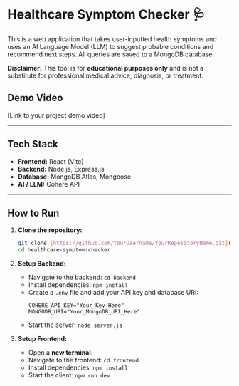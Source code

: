 # Healthcare Symptom Checker 🩺

This is a web application that takes user-inputted health symptoms and uses an AI Language Model (LLM) to suggest probable conditions and recommend next steps. All queries are saved to a MongoDB database.

**Disclaimer:** This tool is for **educational purposes only** and is not a substitute for professional medical advice, diagnosis, or treatment.

## Demo Video

[Link to your project demo video]

---

## Tech Stack

- **Frontend:** React (Vite)
- **Backend:** Node.js, Express.js
- **Database:** MongoDB Atlas, Mongoose
- **AI / LLM:** Cohere API

---

## How to Run

1.  **Clone the repository:**

    ```bash
    git clone [https://github.com/YourUsername/YourRepositoryName.git](https://github.com/YourUsername/YourRepositoryName.git)
    cd healthcare-symptom-checker
    ```

2.  **Setup Backend:**

    - Navigate to the backend: `cd backend`
    - Install dependencies: `npm install`
    - Create a `.env` file and add your API key and database URI:
      ```
      COHERE_API_KEY="Your_Key_Here"
      MONGODB_URI="Your_MongoDB_URI_Here"
      ```
    - Start the server: `node server.js`

3.  **Setup Frontend:**
    - Open a **new terminal**.
    - Navigate to the frontend: `cd frontend`
    - Install dependencies: `npm install`
    - Start the client: `npm run dev`
